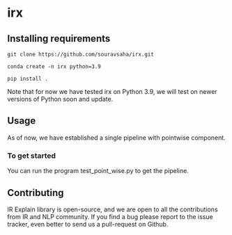 # irx

## Installing requirements

```
git clone https://github.com/souravsaha/irx.git
```
```
conda create -n irx python=3.9
```
```
pip install .
```
Note that for now we have tested irx on Python 3.9, we will test on newer versions of Python soon and update.


## Usage

As of now, we have established a single pipeline with pointwise component. 

### To get started 

You can run the program test_point_wise.py to get the pipeline. 

## Contributing

IR Explain library is open-source, and we are open to all the contributions from IR and NLP community. If you find a bug please report to the issue tracker, even better to send us a pull-request on Github. 